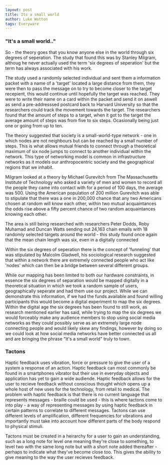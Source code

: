 ```yaml
---
layout: post
title: Its a small world
author: Luke Wotton
tags: Everyware
---
```


### "It's a small world.."

So - the theory goes that you know anyone else in the world through six degrees of seperation. The study that found this was by Stanley Milgram, althoug he never actually used the term 'six degrees of seperation' but the term has always associated with his work. 

The study used a randomly selected individual and sent them a information packet with a name of a 'target' located a large distance from them, they were then to pass the message on to try to become closer to the target recepient, this would continue until hopefully the target was reached. They were to write their name on a card within the packet and send it on aswell as send a pre-addresssed postcard back to Harvard University so that the researchers could track the movement towards the target. The researchers found that the amount of steps to a target, when it got to the target the average amount of steps was from five to six steps. Ocasionally being just one or going from up to ten. 

The theory suggested that society is a small-world-type network - one in which nodes are not neighbours but can be reached by a small number of steps. This is what allows mutual friends to connect through a theoretical maximum of six node jumps to connect to another individual within the network. This type of networking model is common in infrastructure networks as it models our anthropocentric society and the geographical regions that we inhabit. 

Milgram looked at a theory by Michael Gurevitch from The Massachusetts Institute of Technology who asked a variety of men and women to record all the people they came into contact with for a period of 100 days, the average was 500. Using the American population of 200 million Gurevitch was able to stipulate that there was a one in 200,000 chance that any two Americans chosen at random will know each other, within two mutual acquaintances the odds rise above a fifty percent chance of two random acquaintances knowing each other.

The area is still being researched with researchers Peter Dodds, Roby Muhamad and Duncan Watts sending out 24,163 chain emails with 18 randomly selected targets around the world - this study found once again that the mean chain length was six, even in a digitally connected

Within the six degrees of seperation there is the concept of 'funneling' that was stipulated by Malcolm Gladwell, his sociological research suggested that within a network there are extremely connected people who act like 'nodes' which can then be a bridge between several different groups.

While our mapping has been limited to both our hardware constraints, in essence the six degrees of separation would be mapped digitally in a theoretical situation in which we took a random sample of users, geographically seperate and had them use our project. While we can demonstrate this information, if we had the funds available and found willing participants this would become a digital experiment to map the six degrees. Within the digital age the six degrees has been found to still work, as research mentioned earlier has said, while trying to map the six degrees we would forceably make any audience members to stop using social media networks as they could possibly serve as an extremely large node connecting people and would likely skew any findings, however by doing so we could look at how social media networks have better connected us all and are bringing the phrase "It's a small world" truly to town.


### Tactons

Haptic feedback uses vibration, force or pressure to give the user of a system a response of an action. Haptic feedback can most commonly be found in a smartphones vibrator but their use in everyday objects and application has yet to gain a wide audiende. Haptic feedback allows for the user to recieve feedback without conscious thought which opens up a whole host  of new uses for the technology, from retail to medical. The problem with haptic feedback is that there is no current language that represents messages - braille could be used - this is where tactons come to into play - a way of representing messages by using haptic feedback in certain patterns to correlate to different messages. Tactons can use different levels of amplification, different frequencies for vibrations and importantly must take into account how different parts of the body respond to physical stimuli.

Tactons must be created in a heirarchy for a user to gain an understanding, such as a long note for level one meaning they're close to something, to level two with the same long note but with a short note added thereafter - perhaps to indicate what they've become close too. This gives the ability to give meaning to the way the user recieves feedback.



